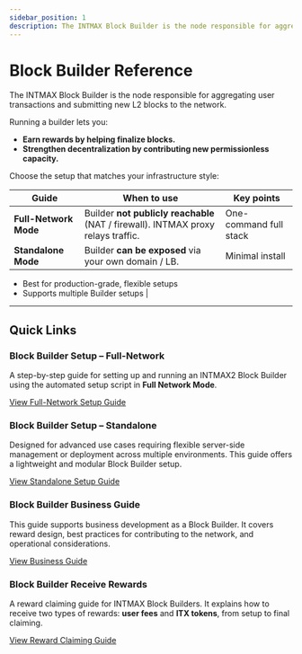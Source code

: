 ```yaml
---
sidebar_position: 1
description: The INTMAX Block Builder is the node responsible for aggregating user transactions and submitting new L2 blocks to the network.
---
```


# Block Builder Reference

The INTMAX Block Builder is the node responsible for aggregating user transactions and submitting new L2 blocks to the network.

Running a builder lets you:

- **Earn rewards by helping finalize blocks.**
- **Strengthen decentralization by contributing new permissionless capacity.**

Choose the setup that matches your infrastructure style:

| Guide                 | When to use                                                                       | Key points             |
| --------------------- | --------------------------------------------------------------------------------- | ---------------------- |
| **Full-Network Mode** | Builder **not publicly reachable** (NAT / firewall). INTMAX proxy relays traffic. | One-command full stack |
| **Standalone Mode**   | Builder **can be exposed** via your own domain / LB.                              | Minimal install        |

- Best for production-grade, flexible setups
- Supports multiple Builder setups |

---

## Quick Links

### Block Builder Setup – Full-Network

A step-by-step guide for setting up and running an INTMAX2 Block Builder using the automated setup script in **Full Network Mode**.

[View Full-Network Setup Guide](./full-netwrok.md)

### Block Builder Setup – Standalone

Designed for advanced use cases requiring flexible server-side management or deployment across multiple environments. This guide offers a lightweight and modular Block Builder setup.

[View Standalone Setup Guide](./standalone.md)

### Block Builder Business Guide

This guide supports business development as a Block Builder. It covers reward design, best practices for contributing to the network, and operational considerations.

[View Business Guide](./business-guide.md)

### Block Builder Receive Rewards

A reward claiming guide for INTMAX Block Builders. It explains how to receive two types of rewards: **user fees** and **ITX tokens**, from setup to final claiming.

[View Reward Claiming Guide](./receive-rewards.md)

